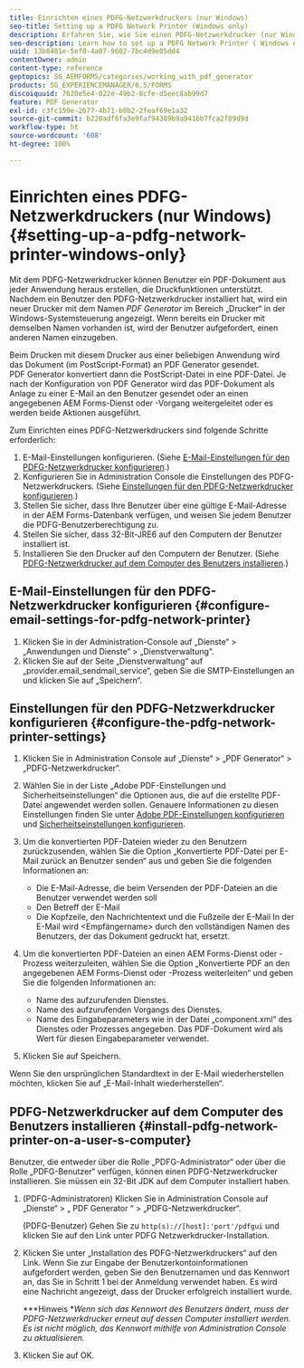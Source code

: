 ```yaml
---
title: Einrichten eines PDFG-Netzwerkdruckers (nur Windows)
seo-title: Setting up a PDFG Network Printer (Windows only)
description: Erfahren Sie, wie Sie einen PDFG-Netzwerkdrucker (nur Windows) einrichten
seo-description: Learn how to set up a PDFG Network Printer ( Windows only )
uuid: 13b8481e-5ef0-4a07-9602-7bc4d9e05dd4
contentOwner: admin
content-type: reference
geptopics: SG_AEMFORMS/categories/working_with_pdf_generator
products: SG_EXPERIENCEMANAGER/6.5/FORMS
discoiquuid: 7620e5e4-022e-49b2-8cfe-d5eec8ab99d7
feature: PDF Generator
exl-id: c3fc159e-2677-4b71-b0b2-2feaf69e1a32
source-git-commit: b220adf6fa3e9faf94389b9a9416b7fca2f89d9d
workflow-type: ht
source-wordcount: '608'
ht-degree: 100%

---
```


# Einrichten eines PDFG-Netzwerkdruckers (nur Windows) {#setting-up-a-pdfg-network-printer-windows-only}

Mit dem PDFG-Netzwerkdrucker können Benutzer ein PDF-Dokument aus jeder Anwendung heraus erstellen, die Druckfunktionen unterstützt. Nachdem ein Benutzer den PDFG-Netzwerkdrucker installiert hat, wird ein neuer Drucker mit dem Namen *PDF Generator* im Bereich „Drucker“ in der Windows-Systemsteuerung angezeigt. Wenn bereits ein Drucker mit demselben Namen vorhanden ist, wird der Benutzer aufgefordert, einen anderen Namen einzugeben.

Beim Drucken mit diesem Drucker aus einer beliebigen Anwendung wird das Dokument (im PostScript-Format) an PDF Generator gesendet. PDF Generator konvertiert dann die PostScript-Datei in eine PDF-Datei. Je nach der Konfiguration von PDF Generator wird das PDF-Dokument als Anlage zu einer E-Mail an den Benutzer gesendet oder an einen angegebenen AEM Forms-Dienst oder -Vorgang weitergeleitet oder es werden beide Aktionen ausgeführt.

Zum Einrichten eines PDFG-Netzwerkdruckers sind folgende Schritte erforderlich:

1. E-Mail-Einstellungen konfigurieren. (Siehe [E-Mail-Einstellungen für den PDFG-Netzwerkdrucker konfigurieren](setting-pdfg-network-printer-windows.md#configure-email-settings-for-pdfg-network-printer).)
1. Konfigurieren Sie in Administration Console die Einstellungen des PDFG-Netzwerkdruckers. (Siehe [Einstellungen für den PDFG-Netzwerkdrucker konfigurieren](setting-pdfg-network-printer-windows.md#configure-the-pdfg-network-printer-settings).)
1. Stellen Sie sicher, dass Ihre Benutzer über eine gültige E-Mail-Adresse in der AEM Forms-Datenbank verfügen, und weisen Sie jedem Benutzer die PDFG-Benutzerberechtigung zu. <!-- Fix broken link See Setting up and organizing users -->
1. Stellen Sie sicher, dass 32-Bit-JRE6 auf den Computern der Benutzer installiert ist.
1. Installieren Sie den Drucker auf den Computern der Benutzer. (Siehe [PDFG-Netzwerkdrucker auf dem Computer des Benutzers installieren](setting-pdfg-network-printer-windows.md#install-pdfg-network-printer-on-a-user-s-computer).)

## E-Mail-Einstellungen für den PDFG-Netzwerkdrucker konfigurieren {#configure-email-settings-for-pdfg-network-printer}

1. Klicken Sie in der Administration-Console auf „Dienste“ > „Anwendungen und Dienste“ > „Dienstverwaltung“.
1. Klicken Sie auf der Seite „Dienstverwaltung“ auf „provider.email_sendmail_service“, geben Sie die SMTP-Einstellungen an und klicken Sie auf „Speichern“.

## Einstellungen für den PDFG-Netzwerkdrucker konfigurieren {#configure-the-pdfg-network-printer-settings}

1. Klicken Sie in Administration Console auf „Dienste“ > „PDF Generator“ > „PDFG-Netzwerkdrucker“.
1. Wählen Sie in der Liste „Adobe PDF-Einstellungen und Sicherheitseinstellungen“ die Optionen aus, die auf die erstellte PDF-Datei angewendet werden sollen. Genauere Informationen zu diesen Einstellungen finden Sie unter [Adobe PDF-Einstellungen konfigurieren](/help/forms/using/admin-help/configuring-pdf-settings.md#configuring-adobe-pdf-settings) und [Sicherheitseinstellungen konfigurieren](/help/forms/using/admin-help/configuring-security-settings.md#configuring-security-settings).
1. Um die konvertierten PDF-Dateien wieder zu den Benutzern zurückzusenden, wählen Sie die Option „Konvertierte PDF-Datei per E-Mail zurück an Benutzer senden“ aus und geben Sie die folgenden Informationen an:

   * Die E-Mail-Adresse, die beim Versenden der PDF-Dateien an die Benutzer verwendet werden soll
   * Den Betreff der E-Mail
   * Die Kopfzeile, den Nachrichtentext und die Fußzeile der E-Mail In der E-Mail wird &lt;Empfängername> durch den vollständigen Namen des Benutzers, der das Dokument gedruckt hat, ersetzt.

1. Um die konvertierten PDF-Dateien an einen AEM Forms-Dienst oder -Prozess weiterzuleiten, wählen Sie die Option „Konvertierte PDF an den angegebenen AEM Forms-Dienst oder -Prozess weiterleiten“ und geben Sie die folgenden Informationen an:

   * Name des aufzurufenden Dienstes.
   * Name des aufzurufenden Vorgangs des Dienstes.
   * Name des Eingabeparameters wie in der Datei „component.xml“ des Dienstes oder Prozesses angegeben. Das PDF-Dokument wird als Wert für diesen Eingabeparameter verwendet.

1. Klicken Sie auf Speichern.

Wenn Sie den ursprünglichen Standardtext in der E-Mail wiederherstellen möchten, klicken Sie auf „E-Mail-Inhalt wiederherstellen“.

## PDFG-Netzwerkdrucker auf dem Computer des Benutzers installieren {#install-pdfg-network-printer-on-a-user-s-computer}

Benutzer, die entweder über die Rolle „PDFG-Administrator“ oder über die Rolle „PDFG-Benutzer“ verfügen, können einen PDFG-Netzwerkdrucker installieren. Sie müssen ein 32-Bit JDK auf dem Computer installiert haben.

1. (PDFG-Administratoren) Klicken Sie in Administration Console auf „Dienste“ > „ PDF Generator “ > „PDFG-Netzwerkdrucker“.

   (PDFG-Benutzer) Gehen Sie zu `http(s)://[host]:'port'/pdfgui` und klicken Sie auf den Link unter PDFG Netzwerkdrucker-Installation.

1. Klicken Sie unter „Installation des PDFG-Netzwerkdruckers“ auf den Link. Wenn Sie zur Eingabe der Benutzerkontoinformationen aufgefordert werden, geben Sie den Benutzernamen und das Kennwort an, das Sie in Schritt 1 bei der Anmeldung verwendet haben. Es wird eine Nachricht angezeigt, dass der Drucker erfolgreich installiert wurde.

   ***Hinweis **Wenn sich das Kennwort des Benutzers ändert, muss der PDFG-Netzwerkdrucker erneut auf dessen Computer installiert werden. Es ist nicht möglich, das Kennwort mithilfe von Administration Console zu aktualisieren.*

1. Klicken Sie auf OK.

